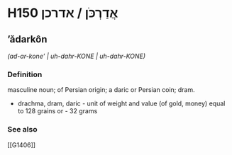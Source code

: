 # H150 אֲדַרְכֹּן / אדרכן

## ʼădarkôn

_(ad-ar-kone' | uh-dahr-KONE | uh-dahr-KONE)_

### Definition

masculine noun; of Persian origin; a daric or Persian coin; dram.

- drachma, dram, daric - unit of weight and value (of gold, money) equal to 128 grains or - 32 grams
### See also

[[G1406]]

